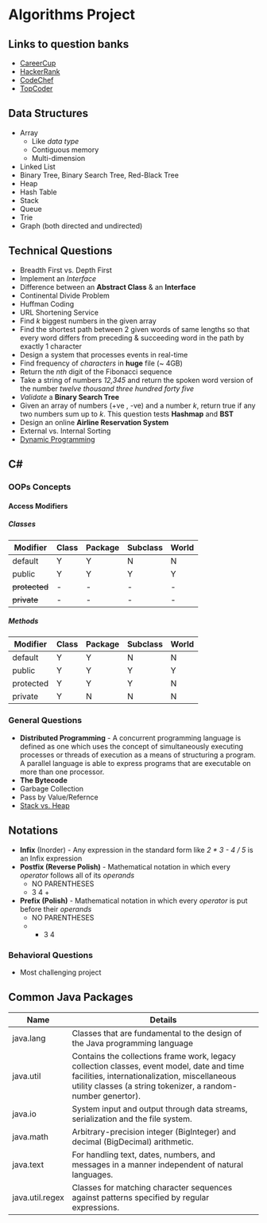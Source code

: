﻿# Algorithms Project

## Links to question banks
- [CareerCup](https://www.careercup.com) 
- [HackerRank](https://www.hackerrank.com)
- [CodeChef](https://www.codechef.com)
- [TopCoder](https://www.topcoder.com)

## Data Structures
 - Array
   - Like _data type_
   - Contiguous memory
   - Multi-dimension
 - Linked List
 - Binary Tree, Binary Search Tree, Red-Black Tree
 - Heap
 - Hash Table
 - Stack
 - Queue
 - Trie
 - Graph (both directed and undirected)

## Technical Questions
- Breadth First vs. Depth First
- Implement an _Interface_
- Difference between an **Abstract Class** & an **Interface**
- Continental Divide Problem
- Huffman Coding
- URL Shortening Service
- Find _k_ biggest numbers in the given array
- Find the shortest path between 2 given words of same lengths so that every word differs from preceding & succeeding word in the path by exactly 1 character
- Design a system that processes events in real-time
- Find frequency of _characters_ in **huge** file (~ 4GB)
- Return the _nth_ digit of the Fibonacci sequence
- Take a string of numbers _12,345_ and return the spoken word version of the number _twelve thousand three hundred forty five_
- _Validate_ a **Binary Search Tree**
- Given an array of numbers (+ve , -ve) and a number _k_, return true if any two numbers sum up to _k_. This question tests **Hashmap** and **BST**
- Design an online **Airline Reservation System**
- External vs. Internal Sorting
- [Dynamic Programming](docs/dynamic_programming.pdf)

## C# #
### OOPs Concepts
#### Access Modifiers

##### Classes
Modifier      | Class | Package | Subclass | World
------------- | ----- | ------- | -------- | -----
default       |   Y   |   Y     |   N      |   N
public        |   Y   |   Y     |   Y      |   Y
~~protected~~ |   -   |   -     |   -      |   -
~~private~~   |   -   |   -     |   -      |   -

##### Methods
Modifier   | Class | Package | Subclass | World
---------- | ----- | ------- | -------- | -----
default    |   Y   |   Y     |   N      |   N
public     |   Y   |   Y     |   Y      |   Y
protected  |   Y   |   Y     |   Y      |   N
private    |   Y   |   N     |   N      |   N

### General Questions
  - **Distributed Programming** - A concurrent programming language is defined as one which uses the concept of simultaneously executing processes or threads of execution as a means of structuring a program. A parallel language is able to express programs that are executable on more than one processor.
  - **The Bytecode**
  - Garbage Collection
  - Pass by Value/Refernce
  - [Stack vs. Heap](http://www.journaldev.com/4098/java-heap-space-vs-stack-memory)

## Notations
 - **Infix** (Inorder) - Any expression in the standard form like _2 * 3 - 4 / 5_ is an Infix expression
 - **Postfix (Reverse Polish)** - Mathematical notation in which every _operator_ follows all of its _operands_ 
    - NO PARENTHESES
    - 3 4 +
 - **Prefix (Polish)** - Mathematical notation in which every _operator_ is put before their _operands_
    - NO PARENTHESES
    - + 3 4

### Behavioral Questions
- Most challenging project

## Common Java Packages
Name			| Details
----------------| -------------
java.lang 		| Classes that are fundamental to the design of the Java programming language
java.util 		| Contains the collections frame work, legacy collection classes, event model, date and time facilities, internationalization, miscellaneous utility classes (a string tokenizer, a random-number genertor).
java.io 		| System input and output through data streams, serialization and the file system.
java.math 		| Arbitrary-precision integer (BigInteger) and decimal (BigDecimal) arithmetic.
java.text 		| For handling text, dates, numbers, and messages in a manner independent of natural languages.
java.util.regex | Classes for matching character sequences against patterns specified by regular expressions.
